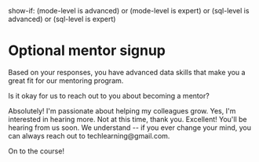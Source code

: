 <config>
show-if: (mode-level is advanced) or (mode-level is expert) or (sql-level is advanced) or (sql-level is expert)
</config>

# Optional mentor signup

Based on your responses, you have advanced data skills that make you a great fit for our mentoring program.

Is it okay for us to reach out to you about becoming a mentor?

<single-select-question id='mentor-interest'>
<choice value="high">Absolutely! I'm passionate about helping my colleagues grow.</choice>
<choice value="medium">Yes, I'm interested in hearing more.</choice>
<choice value="low">Not at this time, thank you.</choice>
</single-select-question>

<show if="(mentor-interest is high) or (mentor-interest is medium)">
Excellent! You'll be hearing from us soon.
</show>

<show if="mentor-interest is low">
We understand -- if you ever change your mind, you can always reach out to techlearning@gmail.com.
</show>

On to the course!
